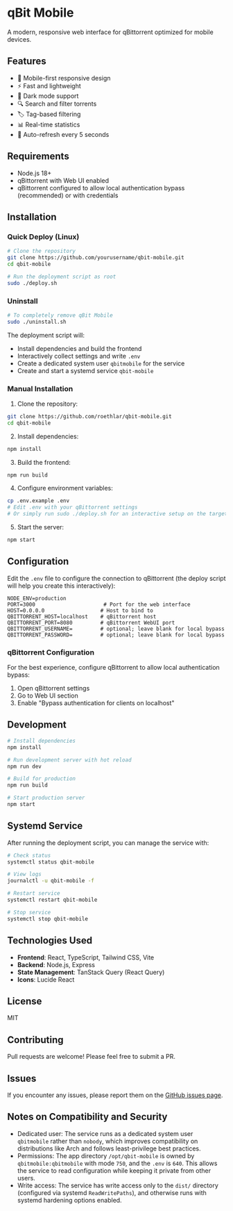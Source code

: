# qBit Mobile

A modern, responsive web interface for qBittorrent optimized for mobile devices.

## Features

- 📱 Mobile-first responsive design
- ⚡ Fast and lightweight
- 🌙 Dark mode support
- 🔍 Search and filter torrents
- 🏷️ Tag-based filtering
- 📊 Real-time statistics
- 🔄 Auto-refresh every 5 seconds

## Requirements

- Node.js 18+
- qBittorrent with Web UI enabled
- qBittorrent configured to allow local authentication bypass (recommended) or with credentials

## Installation

### Quick Deploy (Linux)

```bash
# Clone the repository
git clone https://github.com/yourusername/qbit-mobile.git
cd qbit-mobile

# Run the deployment script as root
sudo ./deploy.sh
```

### Uninstall

```bash
# To completely remove qBit Mobile
sudo ./uninstall.sh
```

The deployment script will:
- Install dependencies and build the frontend
- Interactively collect settings and write `.env`
- Create a dedicated system user `qbitmobile` for the service
- Create and start a systemd service `qbit-mobile`

### Manual Installation

1. Clone the repository:
```bash
git clone https://github.com/roethlar/qbit-mobile.git
cd qbit-mobile
```

2. Install dependencies:
```bash
npm install
```

3. Build the frontend:
```bash
npm run build
```

4. Configure environment variables:
```bash
cp .env.example .env
# Edit .env with your qBittorrent settings
# Or simply run sudo ./deploy.sh for an interactive setup on the target machine
```

5. Start the server:
```bash
npm start
```

## Configuration

Edit the `.env` file to configure the connection to qBittorrent (the deploy script will help you create this interactively):

```env
NODE_ENV=production
PORT=3000                      # Port for the web interface
HOST=0.0.0.0                  # Host to bind to
QBITTORRENT_HOST=localhost    # qBittorrent host
QBITTORRENT_PORT=8080         # qBittorrent WebUI port
QBITTORRENT_USERNAME=         # optional; leave blank for local bypass
QBITTORRENT_PASSWORD=         # optional; leave blank for local bypass
```

### qBittorrent Configuration

For the best experience, configure qBittorrent to allow local authentication bypass:

1. Open qBittorrent settings
2. Go to Web UI section
3. Enable "Bypass authentication for clients on localhost"

## Development

```bash
# Install dependencies
npm install

# Run development server with hot reload
npm run dev

# Build for production
npm run build

# Start production server
npm start
```

## Systemd Service

After running the deployment script, you can manage the service with:

```bash
# Check status
systemctl status qbit-mobile

# View logs
journalctl -u qbit-mobile -f

# Restart service
systemctl restart qbit-mobile

# Stop service
systemctl stop qbit-mobile
```

## Technologies Used

- **Frontend**: React, TypeScript, Tailwind CSS, Vite
- **Backend**: Node.js, Express
- **State Management**: TanStack Query (React Query)
- **Icons**: Lucide React

## License

MIT

## Contributing

Pull requests are welcome! Please feel free to submit a PR.

## Issues

If you encounter any issues, please report them on the [GitHub issues page](https://github.com/yourusername/qbit-mobile/issues).

## Notes on Compatibility and Security

- Dedicated user: The service runs as a dedicated system user `qbitmobile` rather than `nobody`, which improves compatibility on distributions like Arch and follows least-privilege best practices.
- Permissions: The app directory `/opt/qbit-mobile` is owned by `qbitmobile:qbitmobile` with mode `750`, and the `.env` is `640`. This allows the service to read configuration while keeping it private from other users.
- Write access: The service has write access only to the `dist/` directory (configured via systemd `ReadWritePaths`), and otherwise runs with systemd hardening options enabled.
